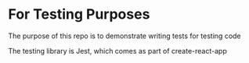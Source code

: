 <h1>For Testing Purposes</h1>
<p>The purpose of this repo is to demonstrate writing tests for testing code</p>
<p>The testing library is Jest, which comes as part of create-react-app</p>
